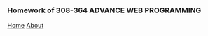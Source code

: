 <html>
 <title></title>
 
 <body>
 
   <h3>Homework of 308-364 ADVANCE WEB PROGRAMMING</h3>
 
 <a href="home.html">Home</a>
  <a href="About.html">About</a>
 
 </body>
 
 
 

</html>

 
 
 
 





